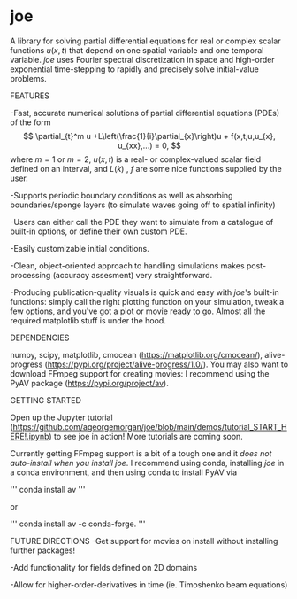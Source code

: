 # joe
A library for solving partial differential equations for real or complex scalar functions $u(x,t)$ that depend on one spatial variable and one temporal variable. *joe* uses Fourier spectral discretization in space and high-order exponential time-stepping to rapidly and precisely solve initial-value problems. 

FEATURES

-Fast, accurate numerical solutions of partial differential equations (PDEs) of the form 
$$
\partial_{t}^m u +L\left(\frac{1}{i}\partial_{x}\right)u + f(x,t,u,u_{x}, u_{xx},...) = 0,
$$
where $m=1$ or $m=2$, $u(x,t)$ is a real- or complex-valued scalar field defined on an interval, and $L(k)$ , $f$ are some nice functions supplied by the user.

-Supports periodic boundary conditions as well as absorbing boundaries/sponge layers (to simulate waves going off to spatial infinity)

-Users can either call the PDE they want to simulate from a catalogue of built-in options, or define their own custom PDE.

-Easily customizable initial conditions.

-Clean, object-oriented approach to handling simulations makes post-processing (accuracy assesment) very straightforward.      

-Producing publication-quality visuals is quick and easy with *joe*'s built-in functions: simply call the right plotting function on your simulation, tweak a few options, and you've got a plot or movie ready to go. Almost all the required matplotlib stuff is under the hood.  

DEPENDENCIES

numpy, scipy, matplotlib, cmocean (https://matplotlib.org/cmocean/), alive-progress (https://pypi.org/project/alive-progress/1.0/). You may also want to download FFmpeg support for creating movies: I recommend using the PyAV package (https://pypi.org/project/av).

GETTING STARTED
 
Open up the Jupyter tutorial (https://github.com/ageorgemorgan/joe/blob/main/demos/tutorial_START_HERE!.ipynb) to see joe in action! More tutorials are coming soon. 

Currently getting FFmpeg support is a bit of a tough one and it *does not auto-install when you install joe*. I recommend using conda, installing *joe* in a conda environment, and then using conda to install PyAV via 

'''
conda install av
'''

or 

'''
conda install av -c conda-forge.
'''

FUTURE DIRECTIONS
-Get support for movies on install without installing further packages!

-Add functionality for fields defined on 2D domains 

-Allow for higher-order-derivatives in time (ie. Timoshenko beam equations)
